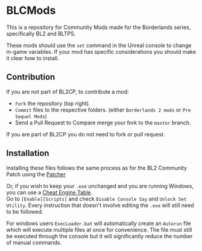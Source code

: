 # BLCMods

This is a repository for Community Mods made for the Borderlands series, specifically BL2 and BLTPS.

These mods should use the `set` command in the Unreal console to change in-game variables.
If your mod has specific considerations you should make it clear how to install.

## Contribution

If you are not part of BL2CP, to contribute a mod:
- `Fork` the repository (top right).
- `Commit` files to the respective folders. (either `Borderlands 2 mods` or `Pre Sequel Mods`)
- Send a Pull Request to Compare merge your fork to the `master` branch.

If you are part of BL2CP you do not need to fork or pull request.

## Installation

Installing these files follows the same process as for the BL2 Community Patch using the [Patcher](https://github.com/AnotherBugworm/Borderlands2Patcher)

Or, if you wish to keep your `.exe` unchanged and you are running Windows, you can use a [Cheat Engine Table](https://github.com/MagicGonads/Borderlands-Cheat-Tables).  
Go to `[Enable][Scripts]` and check `Disable Console Say` and `Unlock Set Utility`.
Every instruction that doesn't involve editing the `.exe` will still need to be followed.

For windows users `ExecLoader.bat` will automatically create an `Autorun` file which will execute multiple files at once for convenience.
The file must still be executed through the console but it will significantly reduce the number of manual commands.
